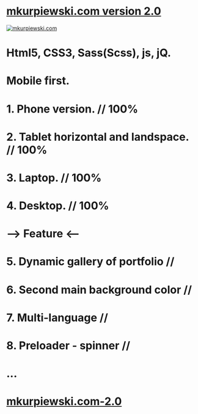 # [mkurpiewski.com version 2.0](http://mkurpiewski.com/)
[![mkurpiewski.com](http://mkurpiewski.com/assets/images/mkurpiewskicom.jpg)](http://mkurpiewski.com/)
# Html5, CSS3, Sass(Scss), js, jQ.
# Mobile first.
# 1. Phone version. // 100%
# 2. Tablet horizontal and landspace. // 100%
# 3. Laptop. // 100%
# 4. Desktop. // 100%
# --> Feature <--
# 5. Dynamic gallery of portfolio //
# 6. Second main background color //
# 7. Multi-language //
# 8. Preloader - spinner //
# ...
# [mkurpiewski.com-2.0](http://mkurpiewski.com/)

